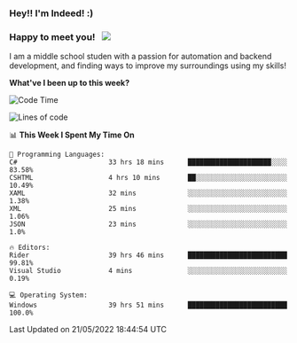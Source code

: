 ### Hey!! I'm Indeed! :) 

### Happy to meet you! &nbsp; ![](https://visitor-badge.glitch.me/badge?page_id=Indeedornot.Indeedornot)

I am a middle school studen with a passion for automation and backend development, and finding ways to improve my surroundings using my skills!

**What've I been up to this week?** 

<!--START_SECTION:waka-->
![Code Time](http://img.shields.io/badge/Code%20Time-0%20secs-blue)

![Lines of code](https://img.shields.io/badge/From%20Hello%20World%20I%27ve%20Written-425%20Thousand%20lines%20of%20code-blue)

📊 **This Week I Spent My Time On** 

```text
💬 Programming Languages: 
C#                       33 hrs 18 mins      █████████████████████░░░░   83.58% 
CSHTML                   4 hrs 10 mins       ██░░░░░░░░░░░░░░░░░░░░░░░   10.49% 
XAML                     32 mins             ░░░░░░░░░░░░░░░░░░░░░░░░░   1.38% 
XML                      25 mins             ░░░░░░░░░░░░░░░░░░░░░░░░░   1.06% 
JSON                     23 mins             ░░░░░░░░░░░░░░░░░░░░░░░░░   1.0%

🔥 Editors: 
Rider                    39 hrs 46 mins      █████████████████████████   99.81% 
Visual Studio            4 mins              ░░░░░░░░░░░░░░░░░░░░░░░░░   0.19%

💻 Operating System: 
Windows                  39 hrs 51 mins      █████████████████████████   100.0%

```


 Last Updated on 21/05/2022 18:44:54 UTC
<!--END_SECTION:waka-->
